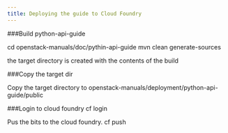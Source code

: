 ```yaml
---
title: Deploying the guide to Cloud Foundry
---
```


###Build python-api-guide

cd openstack-manuals/doc/pythin-api-guide
mvn clean generate-sources

the target directory is created with the contents of the build

###Copy the target dir

Copy the target directory to openstack-manuals/deployment/python-api-guide/public


###Login to cloud foundry
cf login

Pus the bits to the cloud foundry.
cf push




